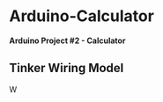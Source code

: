 # Arduino-Calculator
**Arduino Project #2 - Calculator**

## Tinker Wiring Model
<img src="https://cdn.discordapp.com/attachments/931553071761334313/935673686994845716/unknown.png" height="20" width="15" alt="Wiring">
